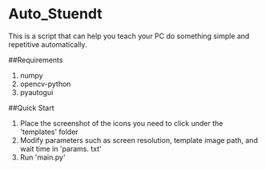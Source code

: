 # Auto_Stuendt
This is a script that can help you teach your PC do something simple and repetitive automatically.

##Requirements
1. numpy
2. opencv-python
3. pyautogui

##Quick Start
1. Place the screenshot of the icons you need to click under the 'templates' folder
2. Modify parameters such as screen resolution, template image path, and wait time in 'params. txt'
3. Run 'main.py'
